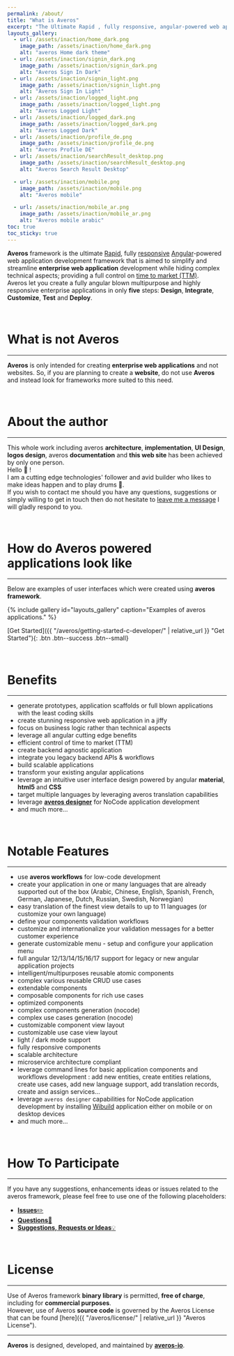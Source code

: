 ```yaml
---
permalink: /about/
title: "What is Averos"
excerpt: "The Ultimate Rapid , fully responsive, angular-powered web application development framework"
layouts_gallery:
  - url: /assets/inaction/home_dark.png
    image_path: /assets/inaction/home_dark.png
    alt: "averos Home dark theme"
  - url: /assets/inaction/signin_dark.png
    image_path: /assets/inaction/signin_dark.png
    alt: "Averos Sign In Dark"
  - url: /assets/inaction/signin_light.png
    image_path: /assets/inaction/signin_light.png
    alt: "Averos Sign In Light"
  - url: /assets/inaction/logged_light.png
    image_path: /assets/inaction/logged_light.png
    alt: "Averos Logged Light"
  - url: /assets/inaction/logged_dark.png
    image_path: /assets/inaction/logged_dark.png
    alt: "Averos Logged Dark"
  - url: /assets/inaction/profile_de.png
    image_path: /assets/inaction/profile_de.png
    alt: "Averos Profile DE"
  - url: /assets/inaction/searchResult_desktop.png
    image_path: /assets/inaction/searchResult_desktop.png
    alt: "Averos Search Result Desktop"

  - url: /assets/inaction/mobile.png
    image_path: /assets/inaction/mobile.png
    alt: "Averos mobile"

  - url: /assets/inaction/mobile_ar.png
    image_path: /assets/inaction/mobile_ar.png
    alt: "Averos mobile arabic"
toc: true
toc_sticky: true
---
```


<!-- <p align="center">
  <img width="400" height="350" src="{{ site.baseurl }}/assets/logo/averos.svg">
</p> -->

<div style="width: 22em;" align="center">
      <div id="averos-anim"></div>
</div> 


**Averos** framework is the ultimate [Rapid](https://en.wikipedia.org/wiki/Rapid_application_development "Rapid"), fully [responsive](https://en.wikipedia.org/wiki/Responsive_web_design "Responsive") [Angular](https://angular.io/ "Angular")-powered web application development framework that is aimed to simplify and streamline **enterprise web application** development while hiding complex technical aspects; providing a full control on [time to market (TTM)](https://en.wikipedia.org/wiki/Time_to_market "TTM"). <br/> 
Averos let you create a fully angular blown multipurpose and highly responsive enterprise applications in only **five** steps: **Design**, **Integrate**, **Customize**, **Test** and **Deploy**. <br/>


<br/>

# What is not Averos
--------

**Averos** is only intended for creating **enterprise web applications** and not websites.
So, if you are planning to create a **website**, do not use **Averos** and instead look for frameworks more suited to this need. 

<br/>

# About the author
--------

This whole work including averos **architecture**, **implementation**, **UI Design**, **logos design**, averos **documentation** and **this web site** has been achieved by only one person. <br/>
Hello 🤝 ! <br/>
I am a cutting edge technologies' follower and avid builder who likes to make ideas happen and to play drums 🥁.<br/>
If you wish to contact me should you have any questions, suggestions or simply willing to get in touch then do not hesitate to [leave me a message](mailto:averos.tech@gmail.com) I will gladly respond to you. <br/>

<br/>


# How do **Averos** powered applications look like
--------

Below are examples of user interfaces which were created using **averos framework**. <br/>

{% include gallery id="layouts_gallery" caption="Examples of averos applications." %}


  [Get Started]({{ "/averos/getting-started-c-developer/" | relative_url }} "Get Started"){: .btn .btn--success .btn--small}

<br/> 

# Benefits
--------

- generate prototypes, application scaffolds or full blown applications with the least coding skills
- create stunning responsive web application in a jiffy
- focus on business logic rather than technical aspects
- leverage all angular cutting edge benefits
- efficient control of time to market (TTM)
- create backend agnostic application
- integrate you legacy backend APIs & workflows
- build scalable applications
- transform your existing angular applications
- leverage an intuitive user interface design powered by angular **material**, **html5** and **CSS**
- target multiple languages by leveraging averos translation capabilities
- leverage [**averos designer**](https://appbuilder.wiforge.com/averosdesigner) for NoCode application development
- and much more...

<br/>

# Notable Features
--------

- use **averos workflows** for low-code development
- create your application in one or many languages that are already supported out of the box (Arabic, Chinese, English, Spanish, French, German, Japanese, Dutch, Russian, Swedish, Norwegian)
- easy translation of the finest view details to up to 11 languages (or customize your own language)
- define your components validation workflows
- customize and internationalize your validation messages for a better customer experience
- generate customizable menu - setup and configure your application menu
- full angular 12/13/14/15/16/17 support for legacy or new angular application projects
- intelligent/multipurposes reusable atomic components
- complex various reusable CRUD use cases
- extendable components
- composable components for rich use cases
- optimized components
- complex components generation (nocode)
- complex use cases generation (nocode)
- customizable component view layout
- customizable use case view layout
- light / dark mode support
- fully responsive components
- scalable architecture
- microservice architecture compliant
- leverage command lines for basic application components and workflows development : add new entities, create entities relations, create use cases, add new language support, add translation records, create and assign services...
- leverage `averos designer` capabilities for NoCode application development by installing [Wibuild](https://appbuilder.wiforge.com/) application either on mobile or on desktop devices
- and much more...

<br/>

# How To Participate
--------

If you have any suggestions, enhancements ideas or issues related to the averos framework, please feel free to use one of the following placeholders:
- [**Issues**✏️](https://github.com/averos-io/averos-io-starter/issues "averos-io-starter github issues placeholder")  
- [**Questions**🙋](https://github.com/averos-io/averos-io-starter/discussions/5 "Questions")
- [**Suggestions, Requests or Ideas**💡](https://github.com/averos-io/averos-io-starter/discussions/7 "Suggestions, Requests, New Ideas")

<br/>

# License
--------

Use of Averos framework **binary library** is permitted, **free of charge**, including for **commercial purposes**.<br/>
However, use of Averos **source code** is governed by the Averos License that can be found [here]({{ "/averos/license/" | relative_url }} "Averos License"). 

---

**Averos**  is designed, developed, and maintained by [**averos-io**](https://github.com/averos-io "averos-io").
